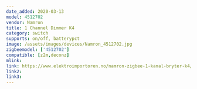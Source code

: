 ```yaml
---
date_added: 2020-03-13
model: 4512702
vendor: Namron
title: 1 Channel Dimmer K4
category: switch
supports: on/off, batterypct
image: /assets/images/devices/Namron_4512702.jpg
zigbeemodel: ['4512702']
compatible: [z2m,deconz]
mlink: 
link: https://www.elektroimportoren.no/namron-zigbee-1-kanal-bryter-k4/4512702/Product.html
link2: 
link3: 
---
```

